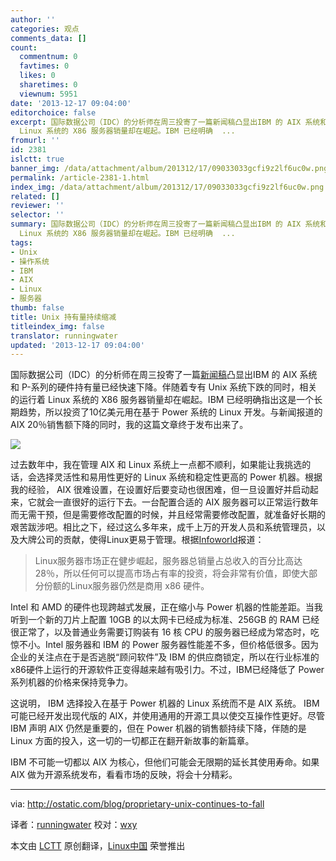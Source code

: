 ```yaml
---
author: ''
categories: 观点
comments_data: []
count:
  commentnum: 0
  favtimes: 0
  likes: 0
  sharetimes: 0
  viewnum: 5951
date: '2013-12-17 09:04:00'
editorchoice: false
excerpt: 国际数据公司（IDC）的分析师在周三投寄了一篇新闻稿凸显出IBM 的 AIX 系统和 P-系列的硬件持有量已经快速下降。伴随着专有 Unix 系统下跌的同时，相关的运行着
  Linux 系统的 X86 服务器销量却在崛起。IBM 已经明确  ...
fromurl: ''
id: 2381
islctt: true
banner_img: /data/attachment/album/201312/17/09033033gcfi9z2lf6uc0w.png
permalink: /article-2381-1.html
index_img: /data/attachment/album/201312/17/09033033gcfi9z2lf6uc0w.png.thumb.jpg
related: []
reviewer: ''
selector: ''
summary: 国际数据公司（IDC）的分析师在周三投寄了一篇新闻稿凸显出IBM 的 AIX 系统和 P-系列的硬件持有量已经快速下降。伴随着专有 Unix 系统下跌的同时，相关的运行着
  Linux 系统的 X86 服务器销量却在崛起。IBM 已经明确  ...
tags:
- Unix
- 操作系统
- IBM
- AIX
- Linux
- 服务器
thumb: false
title: Unix 持有量持续缩减
titleindex_img: false
translator: runningwater
updated: '2013-12-17 09:04:00'
---
```


国际数据公司（IDC）的分析师在周三投寄了一篇[新闻稿](http://www.idc.com/getdoc.jsp?containerId=prUS24476413)凸显出IBM 的 AIX 系统和 P-系列的硬件持有量已经快速下降。伴随着专有 Unix 系统下跌的同时，相关的运行着 Linux 系统的 X86 服务器销量却在崛起。IBM 已经明确指出这是一个长期趋势，所以投资了10亿美元用在基于 Power 系统的 Linux 开发。与新闻报道的 AIX 20％销售额下降的同时，我的这篇文章终于发布出来了。


![](/data/attachment/album/201312/17/09033033gcfi9z2lf6uc0w.png)


过去数年中，我在管理 AIX 和 Linux 系统上一点都不顺利，如果能让我挑选的话，会选择灵活性和易用性更好的 Linux 系统和稳定性更高的 Power 机器。根据我的经验， AIX 很难设置，在设置好后要变动也很困难，但一旦设置好并启动起来，它就会一直很好的运行下去。一台配置合适的 AIX 服务器可以正常运行数年而无需干预，但是需要修改配置的时候，并且经常需要修改配置，就准备好长期的艰苦跋涉吧。相比之下，经过这么多年来，成千上万的开发人员和系统管理员，以及大牌公司的贡献，使得Linux更易于管理。根据[Infoworld](http://www.infoworld.com/t/unix/ibms-losing-ground-unix-and-oracle-may-follow-232234)报道：



> 
> Linux服务器市场正在健步崛起，服务器总销量占总收入的百分比高达28％，所以任何可以提高市场占有率的投资，将会非常有价值，即使大部分份额的Linux服务器仍然是商用 x86 硬件。
> 
> 
> 


Intel 和 AMD 的硬件也现跨越式发展，正在缩小与 Power 机器的性能差距。当我听到一个新的刀片上配置 10GB 的以太网卡已经成为标准、256GB 的 RAM 已经很正常了，以及普通业务需要订购装有 16 核 CPU 的服务器已经成为常态时，吃惊不小。Intel 服务器和 IBM 的 Power 服务器性能差不多，但价格低很多。因为企业的关注点在于是否逃脱“顾问软件”及 IBM 的供应商锁定，所以在行业标准的x86硬件上运行的开源软件正变得越来越有吸引力。不过，IBM已经降低了 Power 系列机器的价格来保持竞争力。


这说明， IBM 选择投入在基于 Power 机器的 Linux 系统而不是 AIX 系统。 IBM 可能已经开发出现代版的 AIX，并使用通用的开源工具以使交互操作性更好。尽管 IBM 声明 AIX 仍然是重要的，但在 Power 机器的销售额持续下降，伴随的是 Linux 方面的投入，这一切的一切都正在翻开新故事的新篇章。


IBM 不可能一切都以 AIX 为核心，但他们可能会无限期的延长其使用寿命。如果 AIX 做为开源系统发布，看看市场的反映，将会十分精彩。




---


via: <http://ostatic.com/blog/proprietary-unix-continues-to-fall>


译者：[runningwater](https://github.com/runningwater) 校对：[wxy](https://github.com/wxy)


本文由 [LCTT](https://github.com/LCTT/TranslateProject) 原创翻译，[Linux中国](http://linux.cn/) 荣誉推出